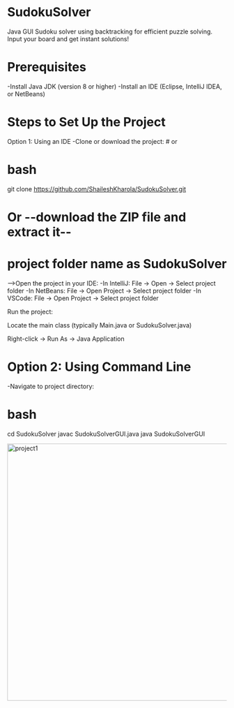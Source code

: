 # SudokuSolver
Java GUI Sudoku solver using backtracking for efficient puzzle solving. Input your board and get instant solutions!

# Prerequisites
-Install Java JDK (version 8 or higher)
-Install an IDE (Eclipse, IntelliJ IDEA, or NetBeans)

# Steps to Set Up the Project
Option 1: Using an IDE
-Clone or download the project:
        # or
# bash
git clone https://github.com/ShaileshKharola/SudokuSolver.git
# Or  --download the ZIP file and extract it--
# project folder name as SudokuSolver
-->Open the project in your IDE:
-In IntelliJ: File → Open → Select project folder
-In NetBeans: File → Open Project → Select project folder
-In VSCode: File → Open Project → Select project folder


Run the project:

Locate the main class (typically Main.java or SudokuSolver.java)

Right-click → Run As → Java Application

# Option 2: Using Command Line
-Navigate to project directory:

# bash
cd SudokuSolver
javac SudokuSolverGUI.java
java SudokuSolverGUI 

<img width="719" height="589" alt="project1" src="https://github.com/user-attachments/assets/a6d85c42-a697-4c94-89cf-9a3dffa3f6fe" />
